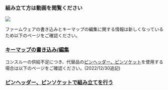 ### 組み立て方は動画を閲覧ください
[![](https://img.youtube.com/vi/OMuzNW9ZhBI/0.jpg)](https://www.youtube.com/watch?v=OMuzNW9ZhBI)  

ファームウェアの書き込みとキーマップの編集に関する情報は新しくなっているため以下のページをご確認ください。  
### [キーマップの書き込み/編集](firmware.md)

コンスルーの供給不足につき、代替品の[ピンヘッダー、ピンソケット](https://shop.yushakobo.jp/products/3696)を使用する場合は以下のページをご確認ください。(2022/12/30追記)
### [ピンヘッダー、ピンソケットで組み立てを行う](Lily58_Lite_Rev2_PinHeader.md)

